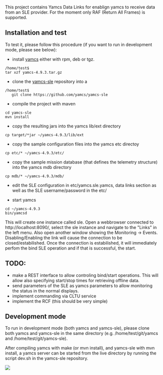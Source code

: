This project contains Yamcs Data Links for enablign yamcs to receive data from an SLE provider.
For the moment only RAF (Return All Frames) is supported.

## Installation and test
To test it, please follow this procedure (if you want to run in development mode, please see below):
- install [yamcs](https://github.com/yamcs/yamcs/releases) either with rpm, deb or tgz.
```
/home/test$
tar xzf yamcs-4.9.3.tar.gz
```

- clone the [yamcs-sle](https://github.com/yamcs/yamcs-sle) repository into a
```
/home/test$
   git clone https://github.com/yamcs/yamcs-sle
````

- compile the project with maven
```
cd yamcs-sle
mvn install
```


- copy the resulting jars into the yamcs lib/ext directory
```
cp target/*jar ~/yamcs-4.9.3/lib/ext
```

- copy the sample configuration files into the yamcs etc directoy
```
cp etc/* ~/yamcs-4.9.3/etc/
```

- copy the sample mission database (that defines the telemetry structure) into the yamcs mdb directory
```
cp mdb/* ~/yamcs-4.9.3/mdb/
```
- edit the SLE configuration in etc/yamcs.sle.yamcs, data links section as well as the SLE username/password in the etc/

- start yamcs

```
cd ~/yamcs-4.9.3
bin/yamcsd
```


This will create one instance called sle. Open a webbrowser connected to http://localhost:8090/, select the sle instance and navigate to the "Links" in the left menu. Also open another window showing the Monitoring -> Events. Disabling/Enabling the link will cause the connection to be closed/estabilished. Once the connection is estabilished, it will immediately perfom the bind SLE operation and if that is successful, the start.



## TODO:
- make a REST interface to allow controling bind/start operations. This will allow also specifying start/stop times for retrieving offline data.
- send parameters of the SLE as yamcs parameters to allow monitoring the status in the normal displays.
- implement commanding via CLTU service
- implement the RCF (this should be very simple)

## Development mode
To run in development mode (both yamcs and yamcs-sle), please clone both yamcs and yamcs-sle in the same directory (e.g. /home/test/git/yamcs and /home/test/git/yamcs-sle).

After compiling yamcs with make (or mvn install), and yamcs-sle with mvn install, a yamcs server can be started from the live directory by running the script dev.sh in the yamcs-sle repository.

![](yamcs-connected-to-sle.png?raw=true)
